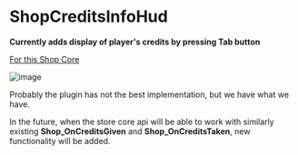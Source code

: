 # ShopCreditsInfoHud
**Currently adds display of player's credits by pressing Tab button**

[For this Shop Core](https://github.com/Ganter1234/Shop-Core)

![image](https://github.com/Stimayk/ShopCreditsInfoHud/assets/51941742/74a6e502-0f5f-4100-a84a-6516960edb49)

Probably the plugin has not the best implementation, but we have what we have.

In the future, when the store core api will be able to work with similarly existing **Shop_OnCreditsGiven** and **Shop_OnCreditsTaken**, new functionality will be added.
